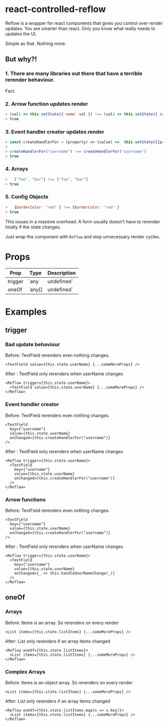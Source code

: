 # react-controlled-reflow

Reflow is a wrapper for react components that gives you control over render updates.
You are smarter than react. Only you know what really needs to updates the UI.

Simple as that. Nothing more.

## But why?!

### 1. There are many libraries out there that have a terrible rerender behaviour.

Fact.

### 2. Arrow function updates render

```js
> (val) => this.setState({ name: val }) !== (val) => this.setState({ name: val })
> true
```

### 3. Event handler creator updates render

```js
> const createHandlerFor = (property) => (value) =>  this.setState({[property]: value})
>
> createHandlerFor("username") !== createHandlerFor("username")
> true
```

### 4. Arrays

```js
>   ["foo", "bar"] !== ["foo", "bar"]
> true
```

### 5. Config Objects

```js
>   {borderColor: "red" } !== {borderColor: "red" }
> true
```



This issues in a massive overhead. A form usually doesn't have to rerender totally if the state changes.

Just wrap the component with `Reflow` and stop unnecessary render cycles. 

# Props

| Prop    | Type                | Description                                            |
| ------- | ------------------- | ------------------------------------------------------ |
| trigger | `any | undefined`   | The value that triggers the rerender                   |
| oneOf   | `any[] | undefined` | An array that triggers the rerender if an item changes |

# Examples

## trigger

### Bad update behaviour

Before: TextField rerenders even nothing changes.

```tsx
<TextField value={this.state.userName} {...someMoreProps} />
```

After : TextField only rerenders when userName changes

```tsx
<Reflow trigger={this.state.userName}>
  <TextField value={this.state.userName} {...someMoreProps} />
</Reflow>
```

### Event handler creator

Before: TextField rerenders even nothing changes.

```tsx
<TextField
  key={"username"}
  value={this.state.userName}
  onChanged={this.createHandlerFor("username")}
/>
```

After : TextField only rerenders when userName changes

```tsx
<Reflow trigger={this.state.userName}>
  <TextField
    key={"username"}
    value={this.state.userName}
    onChanged={this.createHandlerFor("username")}
  />
</Reflow>
```

### Arrow functions

Before: TextField rerenders even nothing changes.

```tsx
<TextField
  key={"username"}
  value={this.state.userName}
  onChanged={this.createHandlerFor("username")}
/>
```

After : TextField only rerenders when userName changes

```tsx
<Reflow trigger={this.state.userName}>
  <TextField
    key={"username"}
    value={this.state.userName}
    onChanged={_ => this.handleUserNameChange(_)}
  />
</Reflow>
```

## oneOf

### Arrays

Before: Items is an array. So rerenders on every render

```tsx
<List items={this.state.listItems} {...someMoreProps} />
```

After: List only rerenders if an array items changed

```tsx
<Reflow oneOf={this.state.listItems}>
  <List items={this.state.listItems} {...someMoreProps} />
</Reflow>
```

### Complex Arrays

Before: Items is an object array. So rerenders on every render

```tsx
<List items={this.state.listItems} {...someMoreProps} />
```

After: List only rerenders if an array items changed

```tsx
<Reflow oneOf={this.state.listItems.map(x => x.key)}>
  <List items={this.state.listItems} {...someMoreProps} />
</Reflow>
```
